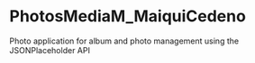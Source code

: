 # PhotosMediaM_MaiquiCedeno
Photo application for album and photo management using the JSONPlaceholder API
